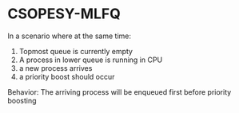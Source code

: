 # CSOPESY-MLFQ

In a scenario where at the same time:

1. Topmost queue is currently empty
2. A process in lower queue is running in CPU
3. a new process arrives
4. a priority boost should occur

Behavior: The arriving process will be enqueued first before priority boosting

